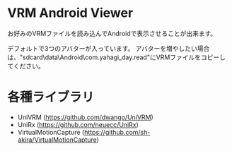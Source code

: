 # VRM Android Viewer
お好みのVRMファイルを読み込んでAndroidで表示させることが出来ます。

デフォルトで3つのアバターが入っています。
アバターを増やしたい場合は、"sdcard\data\Android\com.yahagi_day.read"にVRMファイルをコピーしてください。

# 各種ライブラリ
- UniVRM (https://github.com/dwango/UniVRM)
- UniRx (https://github.com/neuecc/UniRx)
- VirtualMotionCapture (https://github.com/sh-akira/VirtualMotionCapture)
